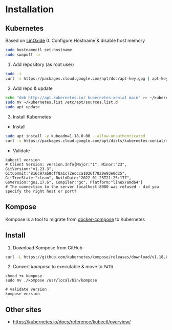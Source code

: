 # Installation

## Kubernetes 
Based on [LinOxide](https://linoxide.com/install-kubernetes-on-ubuntu/)
0. Configure Hostname & disable host memory
```bash
sudo hostnamectl set-hostname
sudo swapoff -a
```
1. Add repository (as root user)
```bash 
sudo -i
curl -s https://packages.cloud.google.com/apt/doc/apt-key.gpg | apt-key add -
```
2. Add repo & update
```bash 
echo "deb http://apt.kubernetes.io/ kubernetes-xenial main" >> ~/kubernetes.list
sudo mv ~/kubernetes.list /etc/apt/sources.list.d
sudo apt update
```

3. Install Kubernetes
* Install
```bash
sudo apt install -y kubeadm=1.18.0-00 --allow-unauthenticated
curl -s https://packages.cloud.google.com/apt/dists/kubernetes-xenial/main/binary-amd64/Packages | grep Version | awk '{print $2}'
```
* Validate 
```shell
kubectl version 
# Client Version: version.Info{Major:"1", Minor:"23", GitVersion:"v1.23.3", GitCommit:"816c97ab8cff8a1c72eccca1026f7820e93e0d25", GitTreeState:"clean", BuildDate:"2022-01-25T21:25:17Z", GoVersion:"go1.17.6", Compiler:"gc", Platform:"linux/amd64"}
# The connection to the server localhost:8080 was refused - did you specify the right host or port?
```


## Kompose
Kompose is a tool to migrate from [docker-compose](https://docs.docker.com/compose/) to Kubernetes  

## Install 
1. Download Kompose from GitHub
```bash
curl -L https://github.com/kubernetes/kompose/releases/download/v1.18.0/kompose-linux-amd64 -o kompose
```

2. Convert _kompose_ to executable & move to `PATH`
```commandline
chmod +x kompose
sudo mv ./kompose /usr/local/bin/kompose

# validate version
kompose version
```



## Other sites
* https://kubernetes.io/docs/reference/kubectl/overview/ 